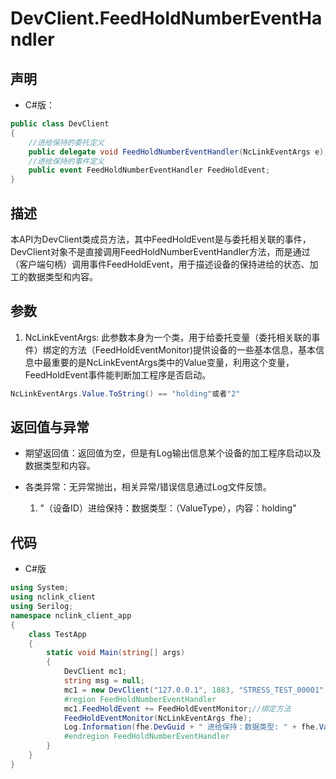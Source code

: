 # DevClient.FeedHoldNumberEventHandler

## 声明

- C#版：

```c#
public class DevClient
{
    //进给保持的委托定义
    public delegate void FeedHoldNumberEventHandler(NcLinkEventArgs e);
    //进给保持的事件定义
    public event FeedHoldNumberEventHandler FeedHoldEvent;
}
```

## 描述

​        本API为DevClient类成员方法，其中FeedHoldEvent是与委托相关联的事件，DevClient对象不是直接调用FeedHoldNumberEventHandler方法，而是通过（客户端句柄）调用事件FeedHoldEvent，用于描述设备的保持进给的状态、加工的数据类型和内容。

## 参数

1. NcLinkEventArgs: 此参数本身为一个类，用于给委托变量（委托相关联的事件）绑定的方法（FeedHoldEventMonitor)提供设备的一些基本信息，基本信息中最重要的是NcLinkEventArgs类中的Value变量，利用这个变量，FeedHoldEvent事件能判断加工程序是否启动。

  ```c#
  NcLinkEventArgs.Value.ToString() == "holding"或者"2"
  ```

## 返回值与异常

- 期望返回值：返回值为空，但是有Log输出信息某个设备的加工程序启动以及数据类型和内容。
- 各类异常：无异常抛出，相关异常/错误信息通过Log文件反馈。

  1.  "（设备ID）进给保持：数据类型：（ValueType），内容：holding"

## 代码

- C#版

```c#
using System;
using nclink_client
using Serilog;
namespace nclink_client_app
{
    class TestApp
    {
        static void Main(string[] args)
        {
            DevClient mc1;
            string msg = null;
            mc1 = new DevClient("127.0.0.1", 1883, "STRESS_TEST_00001", false);
            #region FeedHoldNumberEventHandler
            mc1.FeedHoldEvent += FeedHoldEventMonitor;//绑定方法
            FeedHoldEventMonitor(NcLinkEventArgs fhe);
            Log.Information(fhe.DevGuid + " 进给保持：数据类型: " + fhe.ValueType +", 内容: " + fhe.Value);
            #endregion FeedHoldNumberEventHandler
        }
    }
}
```

